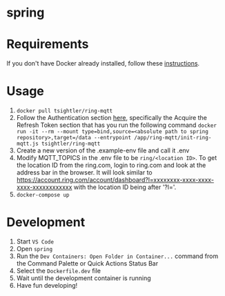 # spring

# Requirements

If you don't have Docker already installed, follow these [instructions](https://www.docker.com/products/docker-desktop/).

# Usage

1. `docker pull tsightler/ring-mqtt`
2. Follow the Authentication section [here](<https://github.com/tsightler/ring-mqtt/wiki/Installation-(Docker)>), specifically the Acquire the Refresh Token section that has you run the following command `docker run -it --rm --mount type=bind,source=<absolute path to spring repository>,target=/data --entrypoint /app/ring-mqtt/init-ring-mqtt.js tsightler/ring-mqtt`
3. Create a new version of the .example-env file and call it .env
4. Modify MQTT_TOPICS in the .env file to be `ring/<location ID>`. To get the location ID from the ring.com, login to ring.com and look at the address bar in the browser. It will look similar to https://account.ring.com/account/dashboard?l=xxxxxxxx-xxxx-xxxx-xxxx-xxxxxxxxxxxx with the location ID being after '?l='.
4. `docker-compose up`

# Development

1. Start `VS Code`
2. Open `spring`
3. Run the `Dev Containers: Open Folder in Container...` command from the Command Palette or Quick Actions Status Bar
4. Select the `Dockerfile.dev` file
5. Wait until the development container is running
6. Have fun developing!
